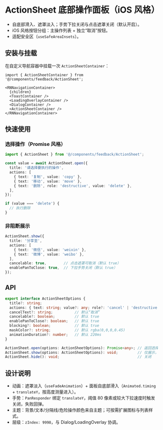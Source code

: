 # ActionSheet 底部操作面板（iOS 风格）

- 自底部滑入、遮罩淡入；手势下拉关闭与点击遮罩关闭（默认开启）。
- iOS 风格按钮分组：主操作列表 + 独立“取消”按钮。
- 适配安全区（`useSafeAreaInsets`）。

## 安装与挂载
在自定义导航容器中挂载一次 `ActionSheetContainer`：

```tsx
import { ActionSheetContainer } from '@/components/feedback/ActionSheet';

<RNNavigationContainer>
  {children}
  <ToastContainer />
  <LoadingOverlayContainer />
  <DialogContainer />
  <ActionSheetContainer />
</RNNavigationContainer>
```

## 快速使用

### 选择操作（Promise 风格）
```ts
import { ActionSheet } from '@/components/feedback/ActionSheet';

const value = await ActionSheet.open({
  title: '请选择要执行的操作',
  actions: [
    { text: '复制', value: 'copy' },
    { text: '移动', value: 'move' },
    { text: '删除', role: 'destructive', value: 'delete' },
  ],
});

if (value === 'delete') {
  // 执行删除
}
```

### 非阻断展示
```ts
ActionSheet.show({
  title: '分享至',
  actions: [
    { text: '微信', value: 'weixin' },
    { text: '微博', value: 'weibo' },
  ],
  cancelable: true,        // 点击遮罩可取消（默认 true）
  enablePanToClose: true,  // 下拉手势关闭（默认 true）
});
```

## API
```ts
export interface ActionSheetOptions {
  title?: string;
  actions: { text: string; value?: any; role?: 'cancel' | 'destructive' | 'default' }[];
  cancelText?: string;          // 默认“取消”
  cancelable?: boolean;         // 默认 true
  enablePanToClose?: boolean;   // 默认 true
  blocking?: boolean;           // 默认 true
  maskColor?: string;           // 默认 rgba(0,0,0,0.45)
  animationDuration?: number;   // 默认 220ms
}

ActionSheet.open(options: ActionSheetOptions): Promise<any>; // 返回选择的 value；取消返回 false
ActionSheet.show(options: ActionSheetOptions): void;         // 仅展示，不关心返回值
ActionSheet.hide(): void;                                    // 关闭
```

## 设计说明
- 动画：遮罩淡入（`useFadeAnimation`）+ 面板自底部滑入（`Animated.timing` + `translateY`，按高度测量进入）。
- 手势：`PanResponder` 绑定 `translateY`，阈值 80 像素或较大下拉速度时触发关闭，失败回弹。
- 主题：背景/文本/分隔线/危险操作颜色来自主题；可按需扩展图标与列表样式。
- 层级：`zIndex: 9998`，与 Dialog/LoadingOverlay 协调。